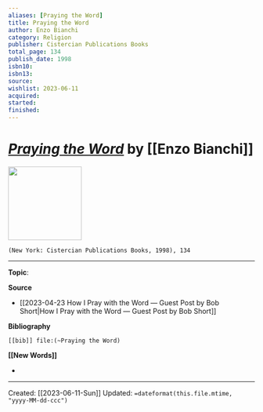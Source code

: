 ```yaml
---
aliases: [Praying the Word]
title: Praying the Word
author: Enzo Bianchi
category: Religion
publisher: Cistercian Publications Books
total_page: 134
publish_date: 1998
isbn10: 
isbn13: 
source: 
wishlist: 2023-06-11
acquired: 
started: 
finished: 
---
```

# *[Praying the Word]()* by [[Enzo Bianchi]]

<img src="http://books.google.com/books/content?id=H8TYAAAAMAAJ&printsec=frontcover&img=1&zoom=1&source=gbs_api" width=150>

`(New York: Cistercian Publications Books, 1998), 134`



--- 
**Topic**: 

**Source**
- [[2023-04-23 How I Pray with the Word — Guest Post by Bob Short|How I Pray with the Word — Guest Post by Bob Short]]

**Bibliography**

```query
[[bib]] file:(~Praying the Word)
```
 

**[[New Words]]**

- 

---
Created: [[2023-06-11-Sun]]
Updated: `=dateformat(this.file.mtime, "yyyy-MM-dd-ccc")`